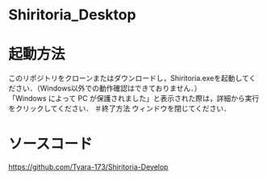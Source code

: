 # Shiritoria_Desktop
# 起動方法
このリポジトリをクローンまたはダウンロードし，Shiritoria.exeを起動してください．（Windows以外での動作確認はできておりません．）<br>
「Windows によって PC が保護されました」と表示された際は，詳細から実行をクリックしてください．
＃終了方法
ウィンドウを閉じてください．
# ソースコード
https://github.com/Tyara-173/Shiritoria-Develop
